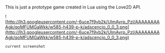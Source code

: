 This is just a prototype game created in Lua using the Love2D API.

![http://lh3.googleusercontent.com/-6uce7f9vb2k/UImAyrp_PzI/AAAAAAAAAgk/qoMFUMGaWkk/w585-h439-p-k/adscencio_0_0_3.png](http://lh3.googleusercontent.com/-6uce7f9vb2k/UImAyrp_PzI/AAAAAAAAAgk/qoMFUMGaWkk/w585-h439-p-k/adscencio_0_0_3.png)

`current screenshot`